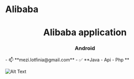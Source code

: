 # Alibaba
<h1 align="center">Alibaba application</h1>
<h3 align="center">Android</h3>
- 📫 **mezi.lotfinia@gmail.com**
- ✅ **Java - Api - Php **

![Alt Text]([image_url](https://ns20.ir/alibaba/alibaba1.jpg)https://ns20.ir/alibaba/alibaba1.jpg)

